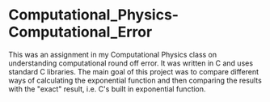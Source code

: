 Computational_Physics-Computational_Error
=========================================

This was an assignment in my Computational Physics class on understanding computational round off error.
It was written in C and uses standard C libraries. The main goal of this project was to compare different
ways of calculating the exponential function and then comparing the results with the "exact" result, i.e.
C's built in exponential function.

